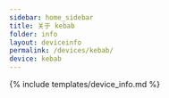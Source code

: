 ```yaml
---
sidebar: home_sidebar
title: 关于 kebab
folder: info
layout: deviceinfo
permalink: /devices/kebab/
device: kebab
---
```

{% include templates/device_info.md %}
